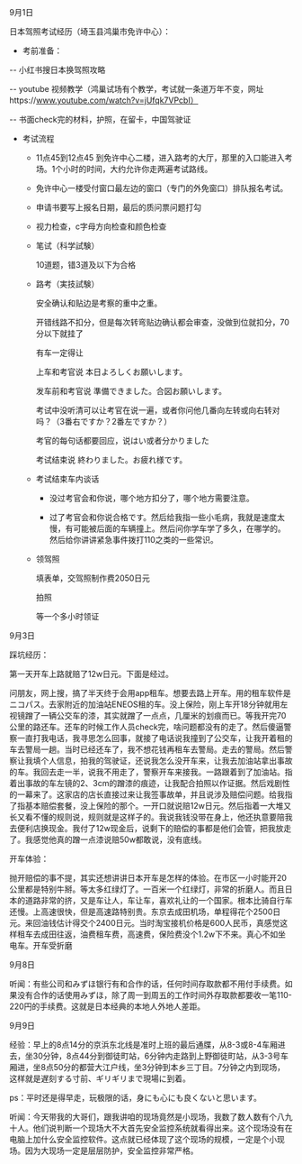 9月1日

日本驾照考试经历（埼玉县鸿巢市免许中心）：

- 考前准备：

-- 小红书搜日本换驾照攻略

-- youtube 视频教学（鸿巢试场有个教学，考试就一条道万年不变，网址https://www.youtube.com/watch?v=jUfqk7VPcbI）

-- 书面check完的材料，护照，在留卡，中国驾驶证

- 考试流程

  - 11点45到12点45 到免许中心二楼，进入路考的大厅，那里的入口能进入考场。1个小时的时间，大约允许你走两遍考试路线。
  - 免许中心一楼受付窗口最左边的窗口（专门的外免窗口）排队报名考试。
  - 申请书要写上报名日期，最后的质问票问题打勾

  - 视力检查，c字母方向检查和颜色检查

  - 笔试（科学試験）

    10道题，错3道及以下为合格	

  - 路考（実技試験）

    安全确认和贴边是考察的重中之重。

    开错线路不扣分，但是每次转弯贴边确认都会审查，没做到位就扣分，70分以下就挂了

    有车一定得让

    上车和考官说 本日よろしくお願いします。

    发车前和考官说 準備できました。合図お願いします。

    考试中没听清可以让考官在说一遍，或者你问他几番向左转或向右转对吗？（3番右ですか？2番左ですか？）

    考官的每句话都要回应，说はい或者分かりました

    考试结束说 終わりました。お疲れ様です。

  - 考试结束车内谈话

    - 没过考官会和你说，哪个地方扣分了，哪个地方需要注意。

    - 过了考官会和你说合格です。然后给我指一些小毛病，我就是速度太慢，有可能被后面的车辆撞上。然后问你学车学了多久，在哪学的。然后给你讲讲紧急事件拨打110之类的一些常识。

  - 领驾照

    填表单，交驾照制作费2050日元

    拍照

    等一个多小时领证


9月3日

踩坑经历：

第一天开车上路就赔了12w日元。下面是经过。

问朋友，网上搜，搞了半天终于会用app租车。想要去路上开车。用的租车软件是ニコパス。去家附近的加油站ENEOS租的车。没上保险，刚上车开18分钟就用左视镜蹭了一辆公交车的漆，其实就蹭了一点点，几厘米的划痕而已。等我开完70公里的路还车。还车的时候工作人员check完，啥问题都没有的走了。然后傻逼警察一直打我电话，我寻思怎么回事，就接了电话说我撞到了公交车，让我开着租的车去警局一趟。当时已经还车了，我不想花钱再租车去警局。走去的警局。然后警察让我填个人信息，拍我的驾驶证，还说我怎么没开车来，让我去加油站拿出事故的车。我回去走一半，说我不用走了，警察开车来接我。一路跟着到了加油站。指着出事故的车左镜的2、3cm的蹭漆的痕迹，让我配合拍照以作证据。然后戏剧性的一幕来了。这家店的店长直接过来让我签事故单，并且说涉及赔偿问题。给我指了指基本赔偿套餐，没上保险的那个。一开口就说赔12w日元。然后指着一大堆又长又看不懂的规则说，规则就是这样子的。我说我钱没带在身上，他还执意要陪我去便利店换现金。我付了12w现金后，说剩下的赔偿的事都是他们会管，把我放走了。我感觉他真的蹭一点漆说赔50w都敢说，没有底线。


开车体验：

抛开赔偿的事不提，其实还想讲讲日本开车是怎样的体验。在市区一小时能开20公里都是特别牛掰。等太多红绿灯了。一百米一个红绿灯，非常的折磨人。而且日本的道路非常的挤，又是车让人，车让车，喜欢礼让的一个国家。根本比骑自行车还慢。上高速很快，但是高速路特别贵。东京去成田机场，单程得花个2500日元。来回油钱估计得交个2400日元。当时淘宝接机价格是600人民币，真感觉这样租车去成田往返，油费租车费，高速费，保险费没个1.2w下不来。真心不如坐电车。开车受折磨

9月8日

听闻：有些公司和みずほ银行有和合作的话，任何时间存取款都不用付手续费。如果没有合作的话使用みずほ，除了周一到周五的工作时间外存取款都要收一笔110-220円的手续费。这就是日本经典的本地人外地人差距。

9月9日

经验：早上的8点14分的京浜东北线是准时上班的最后通牒，从8-3或8-4车厢进去，坐30分钟，8点44分到御徒町站，6分钟内走路到上野御徒町站，从3-3号车厢进，坐8点50分的都营大江户线，坐3分钟到本乡三丁目。7分钟之内到现场，这样就是遅刻する寸前、ギリギリまで現場に到着。

ps：平时还是得早走，玩极限的话，身にも心にも良くないと思います。

听闻：今天带我的大哥们，跟我讲咱的现场竟然是小现场，我数了数人数有个八九十人。他们说判断一个现场大不大首先安全监控系统就看得出来。这个现场没有在电脑上加什么安全监控软件。这点就已经体现了这个现场的规模，一定是个小现场。因为大现场一定是层层防护，安全监控非常严格。
